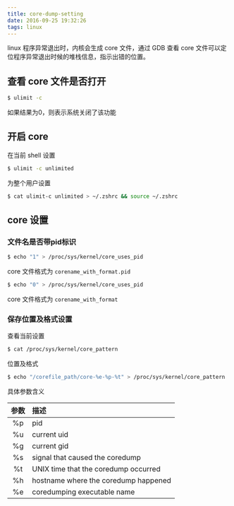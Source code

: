 ```yaml
---
title: core-dump-setting
date: 2016-09-25 19:32:26
tags: linux
---
```


linux 程序异常退出时，内核会生成 core 文件，通过 GDB 查看 core 文件可以定位程序异常退出时候的堆栈信息，指示出错的位置。

## 查看 core 文件是否打开
```sh
$ ulimit -c
```
如果结果为0，则表示系统关闭了该功能

## 开启 core 
在当前 shell 设置
```sh
$ ulimit -c unlimited
```
为整个用户设置
```sh
$ cat ulimit-c unlimited > ~/.zshrc && source ~/.zshrc
```

## core 设置
### 文件名是否带pid标识
```sh
$ echo "1" > /proc/sys/kernel/core_uses_pid
```
core 文件格式为 `corename_with_format.pid`

```sh
$ echo "0" > /proc/sys/kernel/core_uses_pid
```
core 文件格式为 `corename_with_format`

### 保存位置及格式设置
查看当前设置
```sh
$ cat /proc/sys/kernel/core_pattern
```
位置及格式
```sh
$ echo "/corefile_path/core-%e-%p-%t" > /proc/sys/kernel/core_pattern
```

<!-- more -->

具体参数含义

| 参数 | 描述 |
| :---: | :--- |
| %p | pid |
| %u | current uid |
| %g | current gid |
| %s | signal that caused the coredump |
| %t | UNIX time that the coredump occurred |
| %h | hostname where the coredump happened |
| %e | coredumping executable name |
